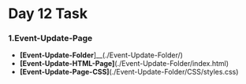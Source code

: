 # __**Day 12 Task**__

  ###  __1.Event-Update-Page__
 
  * __[Event-Update-Folder__]__(./Event-Update-Folder/)
  * __[Event-Update-HTML-Page]__(./Event-Update-Folder/index.html)
  * __[Event-Update-Page-CSS]__(./Event-Update-Folder/CSS/styles.css)